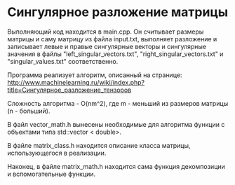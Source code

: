 # Сингулярное разложение матрицы

Выполняющий код находится в main.cpp. Он считывает размеры матрицы и саму матрицу из файла input.txt, выполняет разложение и записывает левые и правые сингулярные векторы и сингулярные значения в файлы "left_singular_vectors.txt", "right_singular_vectors.txt" и "singular_values.txt" соответственно.

Программа реализует алгоритм, описанный на странице: http://www.machinelearning.ru/wiki/index.php?title=Сингулярное_разложение_тензоров

Сложность алгоритма - O(nm^2), где m - меньший из размеров матрицы (n - больший).

В файл vector_math.h вынесены необходимые для алгоритма функции с объектами типа std::vector &lt; double>.

В файле matrix_class.h находится описание класса матрицы, использующегося в реализации.

Наконец, в файле matrix_math.h находится сама функция декомпозиции и вспомогательные функции.
